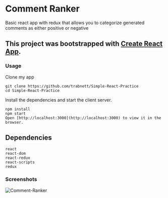 # Comment Ranker
Basic react app with redux that allows you to categorize generated comments as either positive or negative

This project was bootstrapped with [Create React App](https://github.com/facebookincubator/create-react-app).
--

### Usage

Clone my app

```
git clone https://github.com/trabnett/Simple-React-Practice
cd Simple-React-Practice

```

Install the dependencies and start the client server.

```
npm install
npm start
Open [http://localhost:3000](http://localhost:3000) to view it in the browser.

```

## Dependencies
    react
    react-dom
    react-redux
    react-scripts
    redux

### Screenshots
![Comment-Ranker](https://media.giphy.com/media/2xFZRX74Sk7f0nZgtk/giphy.gif)

